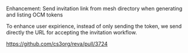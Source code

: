Enhancement: Send invitation link from mesh directory
when generating and listing OCM tokens

To enhance user expirience, instead of only sending
the token, we send directly the URL for accepting the
invitation workflow.

https://github.com/cs3org/reva/pull/3724